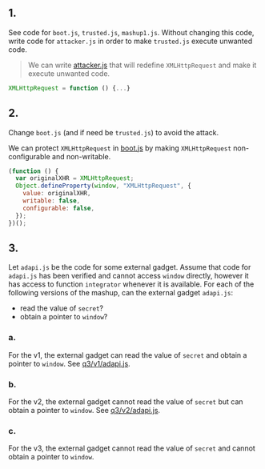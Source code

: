 ## 1.
See code for `boot.js`, `trusted.js`, `mashup1.js`. Without changing this code, write code for `attacker.js` in order to make `trusted.js` execute unwanted code.

> We can write [attacker.js](tp1/attacker.js) that will redefine `XMLHttpRequest` and make it execute unwanted code.

```javascript
XMLHttpRequest = function () {...}
```

## 2.
Change `boot.js` (and if need be `trusted.js`) to avoid the attack.

We can protect `XMLHttpRequest` in [boot.js](tp2/boot.js) by making `XMLHttpRequest` non-configurable and non-writable.

```javascript
(function () {
  var originalXHR = XMLHttpRequest;
  Object.defineProperty(window, "XMLHttpRequest", {
    value: originalXHR,
    writable: false,
    configurable: false,
  });
})();
```

## 3.
Let `adapi.js` be the code for some external gadget.
Assume that code for `adapi.js` has been verified and cannot access `window` directly, however it has access to function `integrator` whenever it is available.
For each of the following versions of the mashup, can the external gadget `adapi.js`:
- read the value of `secret`?
- obtain a pointer to `window`?

### a.

For the v1, the external gadget can read the value of `secret` and obtain a pointer to `window`. See [q3/v1/adapi.js](q3/v1/adapi.js).

### b.

For the v2, the external gadget cannot read the value of `secret` but can obtain a pointer to `window`. See [q3/v2/adapi.js](q3/v2/adapi.js).

### c.

For the v3, the external gadget cannot read the value of `secret` and cannot obtain a pointer to `window`.
